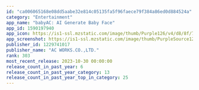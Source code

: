 ```yaml
---
id: "ca006065168e08dd5aabe32e814c05135fa5f96faece79f384a86ed0d884524a"
category: "Entertainment"
app_name: "babyAC: AI Generate Baby Face"
app_id: 1590197940
app_icon: https://is1-ssl.mzstatic.com/image/thumb/Purple126/v4/d8/8f/7d/d88f7d9d-0f8d-f529-f8e7-985a7ead852c/AppIcon-0-0-1x_U007emarketing-0-0-0-7-0-0-sRGB-0-0-0-GLES2_U002c0-512MB-85-220-0-0.png/1024x1024bb.png
app_screenshot: https://is1-ssl.mzstatic.com/image/thumb/PurpleSource126/v4/4d/ff/09/4dff0960-d2cd-601e-caec-160faecb7b7e/e08def02-3701-4046-bf8d-2c0ede224fd3_babyAC-En-01-1.png/1242x2688bb.png
publisher_id: 1229741017
publisher_name: "AC WORKS.CO.,LTD."
rank: 303
most_recent_release: 2023-10-30 00:00:00
release_count_in_past_year: 6
release_count_in_past_year_category: 13
release_count_in_past_year_top_in_category: 25
---
```

